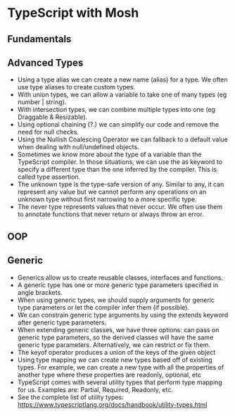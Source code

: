 # TypeScript with Mosh

## Fundamentals

## Advanced Types

- Using a type alias we can create a new name (alias) for a type. We often use type aliases to create custom types.
- With union types, we can allow a variable to take one of many types (eg number | string).
- With intersection types, we can combine multiple types into one (eg Draggable & Resizable).
- Using optional chaining (?.) we can simplify our code and remove the need for null checks.
- Using the Nullish Coalescing Operator we can fallback to a default value when dealing with null/undefined objects.
- Sometimes we know more about the type of a variable than the TypeScript compiler. In those situations, we can use the as keyword to specify a different type than the one inferred by the compiler. This is called type assertion.
- The unknown type is the type-safe version of any. Similar to any, it can represent any value but we cannot perform any operations on an unknown type without first narrowing to a more specific type.
- The never type represents values that never occur. We often use them to annotate functions that never return or always throw an error.

## OOP

## Generic

- Generics allow us to create reusable classes, interfaces and functions.
- A generic type has one or more generic type parameters specified in angle brackets.
- When using generic types, we should supply arguments for generic type parameters or let the compiler infer them (if possible).
- We can constrain generic type arguments by using the extends keyword after generic type parameters.
- When extending generic classes, we have three options: can pass on generic type parameters, so the derived classes will have the same generic type parameters. Alternatively, we can restrict or fix them.
- The keyof operator produces a union of the keys of the given object
- Using type mapping we can create new types based off of existing types. For example, we can create a new type with all the properties of another type where these properties are readonly, optional, etc
- TypeScript comes with several utility types that perform type mapping for us. Examples are: Partial<T>, Required<T>, Readonly<T>, etc.
- See the complete list of utility types:
  https://www.typescriptlang.org/docs/handbook/utility-types.html

